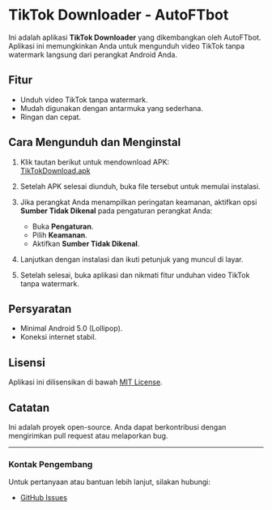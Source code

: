 # TikTok Downloader - AutoFTbot

Ini adalah aplikasi **TikTok Downloader** yang dikembangkan oleh AutoFTbot. Aplikasi ini memungkinkan Anda untuk mengunduh video TikTok tanpa watermark langsung dari perangkat Android Anda.

## Fitur
- Unduh video TikTok tanpa watermark.
- Mudah digunakan dengan antarmuka yang sederhana.
- Ringan dan cepat.

## Cara Mengunduh dan Menginstal

1. Klik tautan berikut untuk mendownload APK:  
   [TikTokDownload.apk](https://github.com/AutoFTbot/Tiktok-Downloader/blob/master/release/TiktokDownload.apk)

2. Setelah APK selesai diunduh, buka file tersebut untuk memulai instalasi.

3. Jika perangkat Anda menampilkan peringatan keamanan, aktifkan opsi **Sumber Tidak Dikenal** pada pengaturan perangkat Anda:
   - Buka **Pengaturan**.
   - Pilih **Keamanan**.
   - Aktifkan **Sumber Tidak Dikenal**.
   
4. Lanjutkan dengan instalasi dan ikuti petunjuk yang muncul di layar.

5. Setelah selesai, buka aplikasi dan nikmati fitur unduhan video TikTok tanpa watermark.

## Persyaratan
- Minimal Android 5.0 (Lollipop).
- Koneksi internet stabil.

## Lisensi
Aplikasi ini dilisensikan di bawah [MIT License](LICENSE).

## Catatan
Ini adalah proyek open-source. Anda dapat berkontribusi dengan mengirimkan pull request atau melaporkan bug.

---
### Kontak Pengembang
Untuk pertanyaan atau bantuan lebih lanjut, silakan hubungi:
- [GitHub Issues](https://github.com/AutoFTbot/Tiktok-Downloader/issues)
